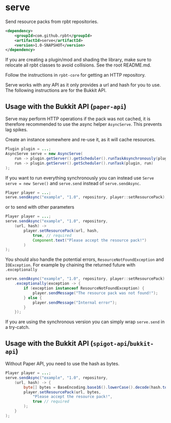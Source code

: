 # serve
Send resource packs from rpbt repositories.

```xml
<dependency>
    <groupId>com.github.rpbt</groupId>
    <artifactId>serve</artifactId>
    <version>1.0-SNAPSHOT</version>
</dependency>
```
If you are creating a plugin/mod and shading the library, make sure to relocate all rpbt classes to avoid collisions. See the root README.md.

Follow the instructions in `rpbt-core` for getting an HTTP repository.

Serve works with any API as it only provides a url and hash for you to use. The following instructions are for the Bukkit API.
## Usage with the Bukkit API (`paper-api`)
Serve may perform HTTP operations if the pack was not cached, it is therefore recommended to use the async helper `AsyncServe`. This prevents lag spikes.

Create an instance somewhere and re-use it, as it will cache resources.
```java
Plugin plugin = ...;
AsyncServe serve = new AsyncServe(
    run -> plugin.getServer().getScheduler().runTaskAsynchronously(plugin, run),
    run -> plugin.getServer().getScheduler().runTask(plugin, run)
);
```
If you want to run everything synchronously you can instead use `Serve serve = new Serve()` and `serve.send` instead of `serve.sendAsync`.
```java
Player player = ...;
serve.sendAsync("example", "1.0", repository, player::setResourcePack);
```
or to send with other parameters
```java
Player player = ...;
serve.sendAsync("example", "1.0", repository,
    (url, hash) ->
        player.setResourcePack(url, hash,
            true, // required
            Component.text("Please accept the resource pack!")
        )
);
```
You should also handle the potential errors, `ResourceNotFoundException` and `IOException`. For example by chaining the returned future with `.exceptionally`
```java
serve.sendAsync("example", "1.0", repository, player::setResourcePack)
    .exceptionally(exception -> {
        if (exception instanceof ResourceNotFoundException) {
            player.sendMessage("The resource pack was not found!");
        } else {
            player.sendMessage("Internal error");
        }
    });
```
If you are using the synchronous version you can simply wrap `serve.send` in a try-catch.
## Usage with the Bukkit API (`spigot-api`/`bukkit-api`)
Without Paper API, you need to use the hash as bytes.
```java
Player player = ...;
serve.sendAsync("example", "1.0", repository,
    (url, hash) -> {
        byte[] bytes = BaseEncoding.base16().lowerCase().decode(hash.toLowerCase());
        player.setResourcePack(url, bytes,
            "Please accept the resource pack!",
            true // required
        );
    }
);
```